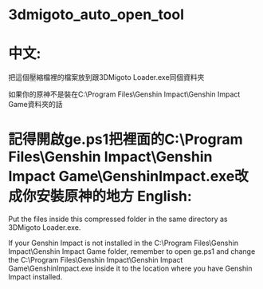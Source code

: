 # 3dmigoto_auto_open_tool
中文:
========================================================================================================================
把這個壓縮檔裡的檔案放到跟3DMigoto Loader.exe同個資料夾

如果你的原神不是裝在C:\Program Files\Genshin Impact\Genshin Impact Game資料夾的話

記得開啟ge.ps1把裡面的C:\Program Files\Genshin Impact\Genshin Impact Game\GenshinImpact.exe改成你安裝原神的地方
English:
========================================================================================================================
Put the files inside this compressed folder in the same directory as 3DMigoto Loader.exe.

If your Genshin Impact is not installed in the C:\Program Files\Genshin Impact\Genshin Impact Game folder, remember to open ge.ps1 and change the C:\Program Files\Genshin Impact\Genshin Impact Game\GenshinImpact.exe inside it to the location where you have Genshin Impact installed.
